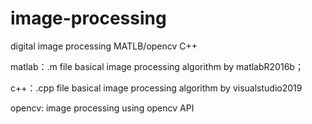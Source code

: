 # image-processing

digital image processing MATLB/opencv C++

matlab：.m file basical image processing algorithm by matlabR2016b； 

c++：.cpp file basical image processing algorithm by visualstudio2019

opencv: image processing using opencv API
